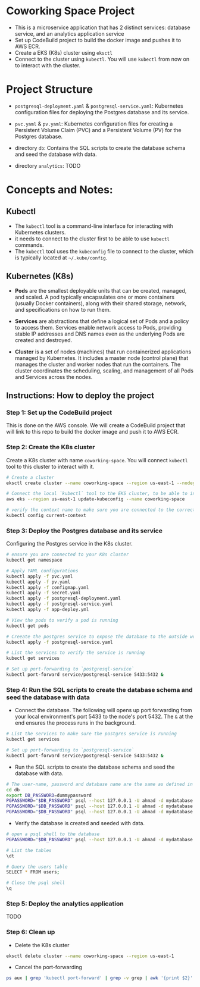 # Coworking Space Project
- This is a microservice application that has 2 distinct services: database service, and an analytics application service
- Set up CodeBuild project to build the docker image and pushes it to AWS ECR.
- Create a EKS (K8s) cluster using `eksctl`
- Connect to the cluster using `kubectl`. You will use `kubectl` from now on to interact with the cluster.

# Project Structure
- `postgresql-deployment.yaml` & `postgresql-service.yaml`: Kubernetes configuration files for deploying the Postgres database and its service.

- `pvc.yaml` & `pv.yaml`: Kubernetes configuration files for creating a Persistent Volume Claim (PVC) and a Persistent Volume (PV) for the Postgres database.

- directory `db`: Contains the SQL scripts to create the database schema and seed the database with data.

- directory `analytics`: TODO


# Concepts and Notes:
## Kubectl 
- The `kubectl` tool is a command-line interface for interacting with Kubernetes clusters.
- it needs to connect to the cluster first to be able to use `kubectl` commands.
- The `kubectl` tool uses the `kubeconfig` file to connect to the cluster, which is typically located at `~/.kube/config`.

## Kubernetes (K8s)
- **Pods** are the smallest deployable units that can be created, managed, and scaled. A pod typically encapsulates one or more containers (usually Docker containers), along with their shared storage, network, and specifications on how to run them.

- **Services** are abstractions that define a logical set of Pods and a policy to access them. Services enable network access to Pods, providing stable IP addresses and DNS names even as the underlying Pods are created and destroyed.

- **Cluster** is a set of nodes (machines) that run containerized applications managed by Kubernetes. It includes a master node (control plane) that manages the cluster and worker nodes that run the containers. The cluster coordinates the scheduling, scaling, and management of all Pods and Services across the nodes.

## Instructions: How to deploy the project

### Step 1: Set up the CodeBuild project
This is done on the AWS console. We will create a CodeBuild project that will link to this repo to build the docker image and push it to AWS ECR.

### Step 2: Create the K8s cluster
Create a K8s cluster with name `coworking-space`. You will connect `kubectl` tool to this cluster to interact with it.

```bash
# Create a cluster
eksctl create cluster --name coworking-space --region us-east-1 --nodegroup-name my-nodes --node-type t3.small --nodes 1 --nodes-min 1 --nodes-max 2

# Connect the local `kubectl` tool to the EKS cluster, to be able to interact with the cluster.
aws eks --region us-east-1 update-kubeconfig --name coworking-space

# verify the context name to make sure you are connected to the correct cluster
kubectl config current-context
```

### Step 3: Deploy the Postgres database and its service
Configuring the Postgres service in the K8s cluster.
```bash
# ensure you are connected to your K8s cluster
kubectl get namespace

# Apply YAML configurations
kubectl apply -f pvc.yaml
kubectl apply -f pv.yaml
kubectl apply -f configmap.yaml
kubectl apply -f secret.yaml
kubectl apply -f postgresql-deployment.yaml
kubectl apply -f postgresql-service.yaml
kubectl apply -f app-deploy.yml

# View the pods to verify a pod is running
kubectl get pods

# Creeate the postgres service to expose the database to the outside world.
kubectl apply -f postgresql-service.yaml

# List the services to verify the service is running
kubectl get services

# Set up port-forwarding to `postgresql-service`
kubectl port-forward service/postgresql-service 5433:5432 &
```

### Step 4: Run the SQL scripts to create the database schema and seed the database with data

- Connect the database. 
The following will opens up port forwarding from your local environment's port 5433 to the node's port 5432. The `&` at the end ensures the process runs in the background.
```bash
# List the services to make sure the postgres service is running
kubectl get services

# Set up port-forwarding to `postgresql-service`
kubectl port-forward service/postgresql-service 5433:5432 &
```

- Run the SQL scripts to create the database schema and seed the database with data.
```bash
# The user-name, password and database name are the same as defined in the `postgresql-deployment.yaml` file
cd db
export DB_PASSWORD=dummypassword
PGPASSWORD="$DB_PASSWORD" psql --host 127.0.0.1 -U ahmad -d mydatabase -p 5433 < 1_create_tables.sql
PGPASSWORD="$DB_PASSWORD" psql --host 127.0.0.1 -U ahmad -d mydatabase -p 5433 < 2_seed_users.sql
PGPASSWORD="$DB_PASSWORD" psql --host 127.0.0.1 -U ahmad -d mydatabase -p 5433 < 3_seed_tokens.sql
```

- Verify the database is created and seeded with data.
```bash
# open a psql shell to the database
PGPASSWORD="$DB_PASSWORD" psql --host 127.0.0.1 -U ahmad -d mydatabase -p 5433

# List the tables
\dt

# Query the users table
SELECT * FROM users;

# Close the psql shell
\q
```

### Step 5: Deploy the analytics application
TODO

### Step 6: Clean up
- Delete the K8s cluster
```bash
eksctl delete cluster --name coworking-space --region us-east-1
```

- Cancel the port-forwarding
```bash
ps aux | grep 'kubectl port-forward' | grep -v grep | awk '{print $2}' | xargs -r kill
```
